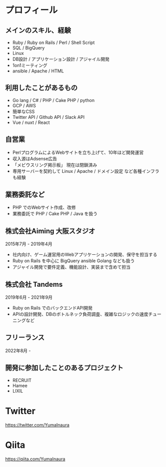 

# プロフィール

## メインのスキル、経験

- Ruby / Ruby on Rails / Perl / Shell Script
- SQL / BigQuery
- Linux
- DB設計 / アプリケーション設計 / アジャイル開発
- 1on1ミーティング
- ansible / Apache / HTML

## 利用したことがあるもの

- Go lang / C# / PHP / Cake PHP / python
- GCP / AWS
- 簡単なCSS 
- Twitter API / Github API / Slack API
- Vue / nuxt / React

## 自営業

- PerlプログラムによるWebサイトを立ち上げて、10年ほど開発運営
- 収入源はAdsense広告
- 「メビウスリング掲示板」 現在は閉鎖済み
- 専用サーバーを契約して Linux / Apache / ドメイン設定 など各種インフラも経験

##  業務委託など

- PHP でのWebサイト作成、改修
- 業務委託で PHP / Cake PHP / Java を扱う

## 株式会社Aiming 大阪スタジオ

2015年7月 - 2019年4月

- 社内向け、ゲーム運営用のWebアプリケーションの開発、保守を担当する
- Ruby on Rails を中心に BigQuery ansible Golang なども扱う
- アジャイル開発で要件定義、機能設計、実装まで含めて担当

##  株式会社 Tandems

2019年6月 - 2021年9月

- Ruby on Rails でのバックエンドAPI開発
- APIの設計開発、DBのボトルネック負荷調査、複雑なロジックの速度チューニングなど

## フリーランス

2022年8月 -

## 開発に参加したことのあるプロジェクト

- RECRUIT
- Hamee
- LIXIL

# Twitter

https://twitter.com/YumaInaura

# Qiita

https://qiita.com/YumaInaura

